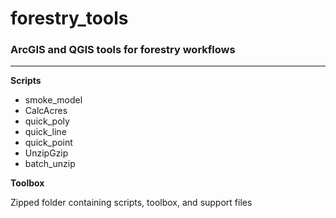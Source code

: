 # forestry_tools
### ArcGIS and QGIS tools for forestry workflows
---
**Scripts**
* smoke_model
* CalcAcres
* quick_poly
* quick_line
* quick_point
* UnzipGzip
* batch_unzip

**Toolbox**

Zipped folder containing scripts, toolbox, and support files
